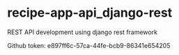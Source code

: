 # recipe-app-api_django-rest
REST API development using django rest framework

Github token: e897ff6c-57ca-44fe-bcb9-86341e654205
